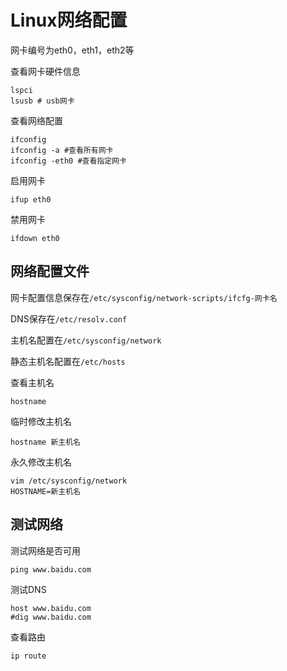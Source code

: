 # Linux网络配置

网卡编号为eth0，eth1，eth2等

查看网卡硬件信息

```shell
lspci
lsusb # usb网卡
```

查看网络配置

```shell
ifconfig 
ifconfig -a #查看所有网卡
ifconfig -eth0 #查看指定网卡
```

启用网卡

```shell
ifup eth0
```

禁用网卡

```shell
ifdown eth0
```

## 网络配置文件

网卡配置信息保存在`/etc/sysconfig/network-scripts/ifcfg-网卡名`

DNS保存在`/etc/resolv.conf`

主机名配置在`/etc/sysconfig/network`

静态主机名配置在`/etc/hosts`

查看主机名

```shell
hostname
```

临时修改主机名

```shell
hostname 新主机名
```

永久修改主机名

```shell
vim /etc/sysconfig/network
HOSTNAME=新主机名
```

## 测试网络

测试网络是否可用

```shell
ping www.baidu.com
```

测试DNS

```shell
host www.baidu.com
#dig www.baidu.com
```

查看路由

```shell
ip route
```

